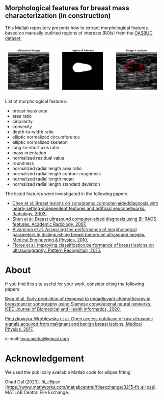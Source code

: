 ## Morphological features for breast mass characterization (in construction) 

This Matlab repository presents how to extract morphological features based on manually outlined regions of interests (ROIs) from the [OASBUD dataset.](https://zenodo.org/record/545928#.Xy8WzigzaUk)

![Illustration](figures/example_img.png)

List of morphological features: 

- breast mass area 
- area ratio
- circularity
- convexity
- depth-to-width ratio
- elliptic normalized circumference
- elliptic normalized skeleton
- long-to-short axis ratio 
- mass orientation
- normalized residual value
- roundness 
- normalized radial length area ratio
- normalized radial length contour roughness
- normalized radial length mean
- normalized radial length standard deviation

The listed features were investigated in the following papers: 
- [Chen et al. Breast lesions on sonograms: computer-aideddiagnosis  with  nearly  setting-independent  features  and  artificial  neuralnetworks. Radiology, 2003.](https://doi.org/10.1148/radiol.2262011843)
- [Shen et al. Breast ultrasound computer-aided diagnosis using BI-RADS features. Academic Radiology, 2007.](https://doi.org/10.1016/j.acra.2007.04.016)
- [Alvarenga et al. Assessing the performance of morphological parameters in distinguishing breast tumors on ultrasound images. Medical Engineering & Physics, 2010,](https://doi.org/10.1016/j.medengphy.2009.10.007) 
- [Flores et al. Improving classification performance of breast lesions on ultrasonography. Pattern Recognition, 2015.](https://doi.org/10.1016/j.patcog.2014.06.006)

# About

If you find this site useful for your work, consider citing the following papers: 

[Byra et al. Early prediction of response to neoadjuvant chemotherapy in breastcancer sonography using Siamese convolutional neural networks. IEEE Journal of Biomedical and Health Informatics, 2020.](https://doi.org/10.1109/JBHI.2020.3008040)

[Piotrzkowska-Wroblewska et al. Open access database of raw ultrasonic signals acquired from malignant and benign breast lesions. Medical Physics, 2017.](https://doi.org/10.1002/mp.12538)

e-mail: byra.michal@gmail.com

# Acknowledgement

We used the publically available Matlab code for ellipse fitting: 

Ohad Gal (2020). fit_ellipse (https://www.mathworks.com/matlabcentral/fileexchange/3215-fit_ellipse), MATLAB Central File Exchange. 
